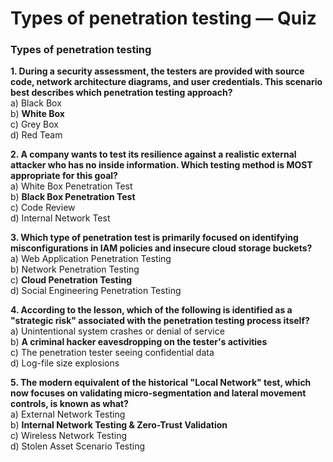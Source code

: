 # Types of penetration testing — Quiz

### Types of penetration testing

**1. During a security assessment, the testers are provided with source code, network architecture diagrams, and user credentials. This scenario best describes which penetration testing approach?**\
a) Black Box\
b) **White Box**\
c) Grey Box\
d) Red Team

**2. A company wants to test its resilience against a realistic external attacker who has no inside information. Which testing method is MOST appropriate for this goal?**\
a) White Box Penetration Test\
b) **Black Box Penetration Test**\
c) Code Review\
d) Internal Network Test

**3. Which type of penetration test is primarily focused on identifying misconfigurations in IAM policies and insecure cloud storage buckets?**\
a) Web Application Penetration Testing\
b) Network Penetration Testing\
c) **Cloud Penetration Testing**\
d) Social Engineering Penetration Testing

**4. According to the lesson, which of the following is identified as a "strategic risk" associated with the penetration testing process itself?**\
a) Unintentional system crashes or denial of service\
b) **A criminal hacker eavesdropping on the tester's activities**\
c) The penetration tester seeing confidential data\
d) Log-file size explosions

**5. The modern equivalent of the historical "Local Network" test, which now focuses on validating micro-segmentation and lateral movement controls, is known as what?**\
a) External Network Testing\
b) **Internal Network Testing & Zero-Trust Validation**\
c) Wireless Network Testing\
d) Stolen Asset Scenario Testing
